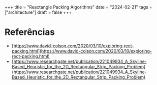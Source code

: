 +++
title = "Reactangle Packing Algorithms"
date = "2024-02-21"
tags = ["architecture"]
draft = false
+++

# Referências

- [https://www.david-colson.com/2020/03/10/exploring-rect-packing.html](https://www.david-colson.com/2020/03/10/exploring-rect-packing.html)
- [https://www.researchgate.net/publication/221049934_A_Skyline-Based_Heuristic_for_the_2D_Rectangular_Strip_Packing_Problem](https://www.researchgate.net/publication/221049934_A_Skyline-Based_Heuristic_for_the_2D_Rectangular_Strip_Packing_Problem)


